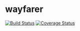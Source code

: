 # wayfarer

[![Build Status](https://travis-ci.org/maqui7295/wayfarer.svg?branch=master)](https://travis-ci.org/maqui7295/wayfarer)
[![Coverage Status](https://coveralls.io/repos/github/maqui7295/wayfarer/badge.svg?branch=master)](https://coveralls.io/github/maqui7295/wayfarer?branch=master)
